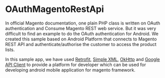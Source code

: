 # OAuthMagentoRestApi
In official Magento documentation, one plain PHP class is written on OAuth authentication and Consume Magento REST web service. But it was very difficult to find an example to do the OAuth authentication for Android. We created this sample based on Android Platform that connects to Magento REST API and authenticate/authorise the customer to access the product lists.

In this sample app, we have used <a href="http://square.github.io/retrofit/">Retrofit</a>, <a href="http://simple.sourceforge.net/home.php">Simple XML</a>, <a href="http://square.github.io/okhttp/">OkHttp</a> and <a href="https://github.com/google/google-api-java-client">Google API Client</a> to provide a platform for developer which can be used for developing android mobile application for magento framework.